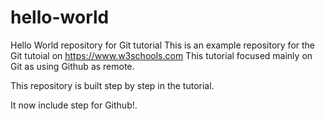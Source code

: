 # hello-world
Hello World repository for Git tutorial
This is an example repository for the Git tutoial on https://www.w3schools.com
This tutorial focused mainly on Git as using Github as remote.

This repository is built step by step in the tutorial.

It now include step for Github!.
